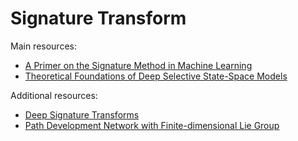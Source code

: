 
# Signature Transform

Main resources:

- [A Primer on the Signature Method in Machine Learning](https://arxiv.org/abs/1603.03788)
- [Theoretical Foundations of Deep Selective State-Space Models](https://arxiv.org/abs/2402.19047)

Additional resources:

- [Deep Signature Transforms](https://papers.nips.cc/paper_files/paper/2019/file/d2cdf047a6674cef251d56544a3cf029-Paper.pdf)
- [Path Development Network with Finite-dimensional Lie Group](https://openreview.net/forum?id=YoWBLu74TL)
